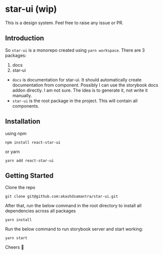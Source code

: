 # star-ui (wip)

[//]: # "![CI](https://github.com/akashdsamantra/star-ui/workflows/CI/badge.svg?branch=main)"

This is a design system. Feel free to raise any issue or PR.

## Introduction

So `star-ui` is a monorepo created using `yarn workspace`. There are 3 packages:

1. docs
1. star-ui

- `docs` is documentation for star-ui. It should automatically create documentation from component. Possibly I can use the storybook docs addon directly. I am not sure. The idea is to generate it, not write it manually.
- `star-ui` is the root package in the project. This will contain all components.

## Installation
using npm 
```
npm install react-star-ui
```

or yarn
```
yarn add react-star-ui
```

## Getting Started

Clone the repo

```
git clone git@github.com:akashdsamantra/star-ui.git
```
After that, run the below command in the root directory to install all dependencies across all packages
```
yarn install
```

Run the below command to run storybook server and start working:

```
yarn start
```


Cheers 🍻

